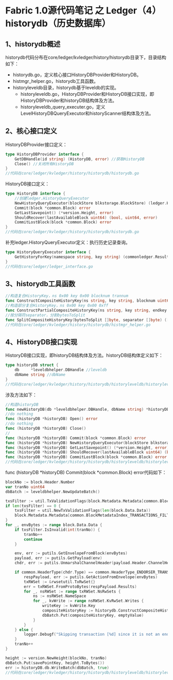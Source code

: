 # Fabric 1.0源代码笔记 之 Ledger（4）historydb（历史数据库）

## 1、historydb概述

historydb代码分布在core/ledger/kvledger/history/historydb目录下，目录结构如下：

* historydb.go，定义核心接口HistoryDBProvider和HistoryDB。
* histmgr_helper.go，historydb工具函数。
* historyleveldb目录，historydb基于leveldb的实现。
	* historyleveldb.go，HistoryDBProvider和HistoryDB接口实现，即HistoryDBProvider和historyDB结构体及方法。
	* historyleveldb_query_executer.go，定义LevelHistoryDBQueryExecutor和historyScanner结构体及方法。

## 2、核心接口定义

HistoryDBProvider接口定义：

```go
type HistoryDBProvider interface {
	GetDBHandle(id string) (HistoryDB, error) //获取HistoryDB
	Close() //关闭所有HistoryDB
}
//代码在core/ledger/kvledger/history/historydb/historydb.go
```

HistoryDB接口定义：

```go
type HistoryDB interface {
	//创建ledger.HistoryQueryExecutor
	NewHistoryQueryExecutor(blockStore blkstorage.BlockStore) (ledger.HistoryQueryExecutor, error)
	Commit(block *common.Block) error
	GetLastSavepoint() (*version.Height, error)
	ShouldRecover(lastAvailableBlock uint64) (bool, uint64, error)
	CommitLostBlock(block *common.Block) error
}
//代码在core/ledger/kvledger/history/historydb/historydb.go
```

补充ledger.HistoryQueryExecutor定义：执行历史记录查询。

```go
type HistoryQueryExecutor interface {
	GetHistoryForKey(namespace string, key string) (commonledger.ResultsIterator, error) //按key查历史记录
}
//代码在core/ledger/ledger_interface.go
```

## 3、historydb工具函数

```go
//构造复合HistoryKey，ns 0x00 key 0x00 blocknum trannum
func ConstructCompositeHistoryKey(ns string, key string, blocknum uint64, trannum uint64) []byte
//构造部分复合HistoryKey，ns 0x00 key 0x00 0xff
func ConstructPartialCompositeHistoryKey(ns string, key string, endkey bool) []byte 
//按分隔符separator，分割bytesToSplit
func SplitCompositeHistoryKey(bytesToSplit []byte, separator []byte) ([]byte, []byte) 
//代码在core/ledger/kvledger/history/historydb/histmgr_helper.go
```

## 4、HistoryDB接口实现

HistoryDB接口实现，即historyDB结构体及方法。historyDB结构体定义如下：

```go
type historyDB struct {
	db     *leveldbhelper.DBHandle //leveldb
	dbName string //dbName
}
//代码在core/ledger/kvledger/history/historydb/historyleveldb/historyleveldb.go
```

涉及方法如下：

```go
//构造historyDB
func newHistoryDB(db *leveldbhelper.DBHandle, dbName string) *historyDB
//do nothing
func (historyDB *historyDB) Open() error
//do nothing
func (historyDB *historyDB) Close()
//
func (historyDB *historyDB) Commit(block *common.Block) error
func (historyDB *historyDB) NewHistoryQueryExecutor(blockStore blkstorage.BlockStore) (ledger.HistoryQueryExecutor, error)
func (historyDB *historyDB) GetLastSavepoint() (*version.Height, error)
func (historyDB *historyDB) ShouldRecover(lastAvailableBlock uint64) (bool, uint64, error)
func (historyDB *historyDB) CommitLostBlock(block *common.Block) error
//代码在core/ledger/kvledger/history/historydb/historyleveldb/historyleveldb.go
```

func (historyDB *historyDB) Commit(block *common.Block) error代码如下：

```go
blockNo := block.Header.Number
var tranNo uint64
dbBatch := leveldbhelper.NewUpdateBatch()

txsFilter := util.TxValidationFlags(block.Metadata.Metadata[common.BlockMetadataIndex_TRANSACTIONS_FILTER])
if len(txsFilter) == 0 {
	txsFilter = util.NewTxValidationFlags(len(block.Data.Data))
	block.Metadata.Metadata[common.BlockMetadataIndex_TRANSACTIONS_FILTER] = txsFilter
}
for _, envBytes := range block.Data.Data {
	if txsFilter.IsInvalid(int(tranNo)) {
		tranNo++
		continue
	}

	env, err := putils.GetEnvelopeFromBlock(envBytes)
	payload, err := putils.GetPayload(env)
	chdr, err := putils.UnmarshalChannelHeader(payload.Header.ChannelHeader)

	if common.HeaderType(chdr.Type) == common.HeaderType_ENDORSER_TRANSACTION {
		respPayload, err := putils.GetActionFromEnvelope(envBytes)
		txRWSet := &rwsetutil.TxRwSet{}
		err = txRWSet.FromProtoBytes(respPayload.Results)
		for _, nsRWSet := range txRWSet.NsRwSets {
			ns := nsRWSet.NameSpace
			for _, kvWrite := range nsRWSet.KvRwSet.Writes {
				writeKey := kvWrite.Key
				compositeHistoryKey := historydb.ConstructCompositeHistoryKey(ns, writeKey, blockNo, tranNo)
				dbBatch.Put(compositeHistoryKey, emptyValue)
			}
		}
	} else {
		logger.Debugf("Skipping transaction [%d] since it is not an endorsement transaction\n", tranNo)
	}
	tranNo++
}

height := version.NewHeight(blockNo, tranNo)
dbBatch.Put(savePointKey, height.ToBytes())
err := historyDB.db.WriteBatch(dbBatch, true)
//代码在core/ledger/kvledger/history/historydb/historyleveldb/historyleveldb.go
```
